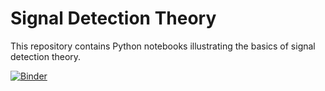 # Signal Detection Theory

This repository contains Python notebooks illustrating the basics of signal detection theory.

[![Binder](https://binder.validitron.io/badge_logo.svg)](https://binder.validitron.io/v2/gh/melbourne-cdth/mms_md1_roc/HEAD?labpath=ROC.ipynb)
